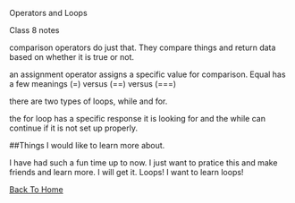 Operators and Loops

Class 8 notes

comparison operators do just that. They compare things and return data based on whether it is true or not.

an assignment operator assigns a specific value for comparison. Equal has a few meanings (=) versus (==) versus (===)

there are two types of loops, while and for.

the for loop has a specific response it is looking for and the while can continue if it is not set up properly.

##Things I would like to learn more about.

I have had such a fun time up to now. I just want to pratice this and make friends and learn more. I will get it. Loops! I want to learn loops!


[Back To Home](../README.md)
